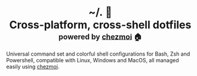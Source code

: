 <h1 align="center">
    <a name="top" title="dotfiles">~/.&nbsp;📄</a><br/>Cross-platform, cross-shell dotfiles<br/> <sup><sub>powered by  <a href="https://www.chezmoi.io/">chezmoi</a> 🏠</sub></sup>
</h1>

Universal command set and colorful shell configurations for Bash, Zsh and Powershell, compatible with Linux, Windows and MacOS, all managed easily using [chezmoi](https://github.com/twpayne/chezmoi).


